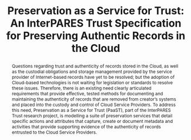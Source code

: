 ---
abstract: Questions regarding trust and authenticity of records stored in the Cloud,
  as well as the custodial obligations and storage management provided by the service
  provider of Internet-based records have yet to be resolved; but the adoption of
  Cloud-based technologies is not waiting for legislation or standards to resolve
  these issues. Therefore, there is an existing need clearly articulated requirements
  that provide effective, tested methods for documenting and maintaining the authenticity
  of records that are removed from creator’s systems and placed into the custody and
  control of Cloud Service Providers. To address this need, Preservation as a Service
  for Trust (PaaST), part of the InterPARES Trust research project, is modelling a
  suite of preservation services that detail specific actions and attributes that
  capture, create or document metadata and activities that provide supporting evidence
  of the authenticity of records entrusted to the Cloud Service Providers.
creators:
- Jansen, Adam
date: null
document_url: https://services.phaidra.univie.ac.at/api/object/o:931143/download
grand_parent: iPRES
institutions: []
keywords:
- kyoto
- poster
landing_page_url: https://phaidra.univie.ac.at/o:931143
language: eng
layout: publication
license: CC BY-SA 4.0 International
notes_url: null
parent: iPRES 2017
publication_type: paper
size: 669775
slides_url: null
source_name: iPRES
title: 'Preservation as a Service for Trust: An InterPARES Trust Specification for
  Preserving Authentic Records in the Cloud'
year: 2017
---